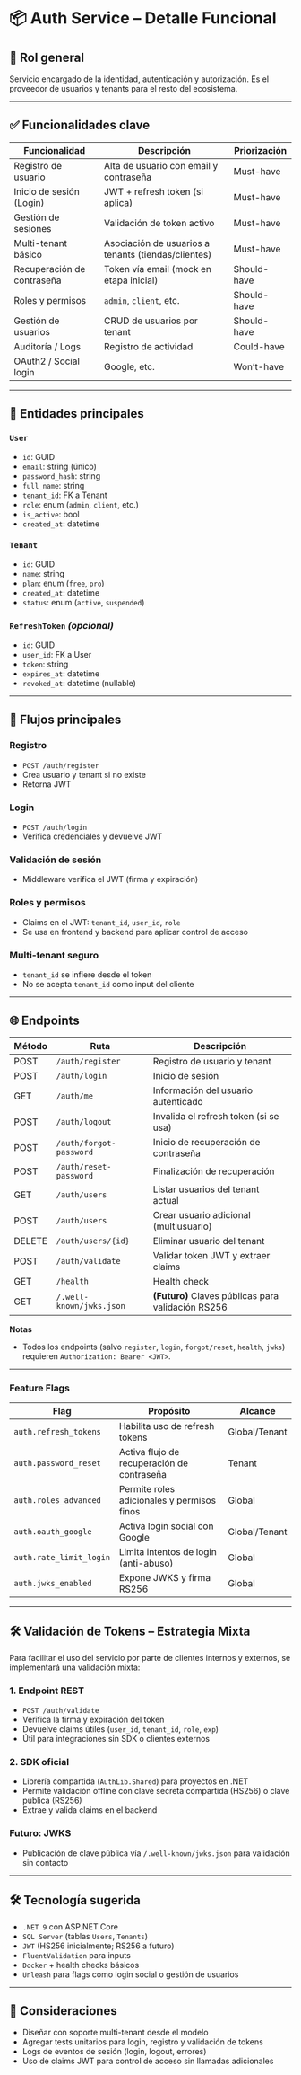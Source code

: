 # 📦 Auth Service – Detalle Funcional

## 🧭 Rol general
Servicio encargado de la identidad, autenticación y autorización. Es el proveedor de usuarios y tenants para el resto del ecosistema.

---

## ✅ Funcionalidades clave

| Funcionalidad               | Descripción                                           | Priorización |
|----------------------------|-------------------------------------------------------|--------------|
| Registro de usuario        | Alta de usuario con email y contraseña                | Must-have    |
| Inicio de sesión (Login)   | JWT + refresh token (si aplica)                       | Must-have    |
| Gestión de sesiones        | Validación de token activo                            | Must-have    |
| Multi-tenant básico        | Asociación de usuarios a tenants (tiendas/clientes)   | Must-have    |
| Recuperación de contraseña | Token vía email (mock en etapa inicial)               | Should-have  |
| Roles y permisos           | `admin`, `client`, etc.                               | Should-have  |
| Gestión de usuarios        | CRUD de usuarios por tenant                           | Should-have  |
| Auditoría / Logs           | Registro de actividad                                 | Could-have   |
| OAuth2 / Social login      | Google, etc.                                          | Won’t-have   |

---

## 🧩 Entidades principales

### `User`
- `id`: GUID
- `email`: string (único)
- `password_hash`: string
- `full_name`: string
- `tenant_id`: FK a Tenant
- `role`: enum (`admin`, `client`, etc.)
- `is_active`: bool
- `created_at`: datetime

### `Tenant`
- `id`: GUID
- `name`: string
- `plan`: enum (`free`, `pro`)
- `created_at`: datetime
- `status`: enum (`active`, `suspended`)

### `RefreshToken` *(opcional)*
- `id`: GUID
- `user_id`: FK a User
- `token`: string
- `expires_at`: datetime
- `revoked_at`: datetime (nullable)

---

## 🔐 Flujos principales

### Registro
- `POST /auth/register`
- Crea usuario y tenant si no existe
- Retorna JWT

### Login
- `POST /auth/login`
- Verifica credenciales y devuelve JWT

### Validación de sesión
- Middleware verifica el JWT (firma y expiración)

### Roles y permisos
- Claims en el JWT: `tenant_id`, `user_id`, `role`
- Se usa en frontend y backend para aplicar control de acceso

### Multi-tenant seguro
- `tenant_id` se infiere desde el token
- No se acepta `tenant_id` como input del cliente

---

## 🌐 Endpoints

| Método | Ruta                     | Descripción                                        |
| ------ | ------------------------ | -------------------------------------------------- |
| POST   | `/auth/register`         | Registro de usuario y tenant                       |
| POST   | `/auth/login`            | Inicio de sesión                                   |
| GET    | `/auth/me`               | Información del usuario autenticado                |
| POST   | `/auth/logout`           | Invalida el refresh token (si se usa)              |
| POST   | `/auth/forgot-password`  | Inicio de recuperación de contraseña               |
| POST   | `/auth/reset-password`   | Finalización de recuperación                       |
| GET    | `/auth/users`            | Listar usuarios del tenant actual                  |
| POST   | `/auth/users`            | Crear usuario adicional (multiusuario)             |
| DELETE | `/auth/users/{id}`       | Eliminar usuario del tenant                        |
| POST   | `/auth/validate`         | Validar token JWT y extraer claims                 |
| GET    | `/health`                | Health check                                       |
| GET    | `/.well-known/jwks.json` | **(Futuro)** Claves públicas para validación RS256 |
**Notas**  
- Todos los endpoints (salvo `register`, `login`, `forgot/reset`, `health`, `jwks`) requieren `Authorization: Bearer <JWT>`.

---

###  Feature Flags

| Flag                         | Propósito | Alcance |
|-----------------------------|-----------|---------|
| `auth.refresh_tokens`       | Habilita uso de refresh tokens | Global/Tenant |
| `auth.password_reset`       | Activa flujo de recuperación de contraseña | Tenant |
| `auth.roles_advanced`       | Permite roles adicionales y permisos finos | Global |
| `auth.oauth_google`         | Activa login social con Google | Global/Tenant |
| `auth.rate_limit_login`     | Limita intentos de login (anti-abuso) | Global |
| `auth.jwks_enabled`         | Expone JWKS y firma RS256 | Global |

---

## 🛠️ Validación de Tokens – Estrategia Mixta

Para facilitar el uso del servicio por parte de clientes internos y externos, se implementará una validación mixta:

### 1. **Endpoint REST**
- `POST /auth/validate`
- Verifica la firma y expiración del token
- Devuelve claims útiles (`user_id`, `tenant_id`, `role`, `exp`)
- Útil para integraciones sin SDK o clientes externos

### 2. **SDK oficial**
- Librería compartida (`AuthLib.Shared`) para proyectos en .NET
- Permite validación offline con clave secreta compartida (HS256) o clave pública (RS256)
- Extrae y valida claims en el backend

### Futuro: JWKS
- Publicación de clave pública vía `/.well-known/jwks.json` para validación sin contacto

---

## 🛠️ Tecnología sugerida

- `.NET 9` con ASP.NET Core
- `SQL Server` (tablas `Users`, `Tenants`)
- `JWT` (HS256 inicialmente; RS256 a futuro)
- `FluentValidation` para inputs
- `Docker` + health checks básicos
- `Unleash` para flags como login social o gestión de usuarios

---

## 🧪 Consideraciones

- Diseñar con soporte multi-tenant desde el modelo
- Agregar tests unitarios para login, registro y validación de tokens
- Logs de eventos de sesión (login, logout, errores)
- Uso de claims JWT para control de acceso sin llamadas adicionales


